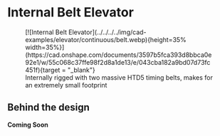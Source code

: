 <meta property="og:title" content="Elevator CAD Example: Belt in Tube Continuous">
<meta property="og:type" content="website">
<meta property="og:url" content="https://www.frcdesign.org/cad-examples/elevator/continuous/examples/belt/">
<meta property="og:image" content="https://www.frcdesign.org/img/cad-examples/elevator/continuous/belt.webp">
<meta name="theme-color" content="#4CAE4F">
<meta name="twitter:card" content="summary_large_image">

# Internal Belt Elevator

<figure markdown="span">
[![Internal Belt Elevator](../../../../img/cad-examples/elevator/continuous/belt.webp){height=35% width=35%}](https://cad.onshape.com/documents/3597b5fca393d8bbca0e92e1/w/55c068c37ffe98f2d8a1de13/e/043cba182a9bd07d73fc451f){target = "_blank"}
<figcaption>Internally rigged with two massive HTD5 timing belts, makes for an extremely small footprint</figcaption>
</figure>


## Behind the design
**Coming Soon**

<br>